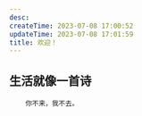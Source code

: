 ```yaml
---
desc: 
createTime: 2023-07-08 17:00:52
updateTime: 2023-07-08 17:01:59
title: 欢迎！
---
```


## 生活就像一首诗

		你不来，我不去。